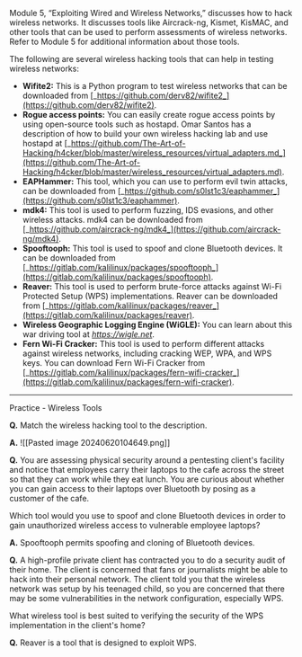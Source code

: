 Module 5, “Exploiting Wired and Wireless Networks,” discusses how to hack wireless networks. It discusses tools like Aircrack-ng, Kismet, KisMAC, and other tools that can be used to perform assessments of wireless networks. Refer to Module 5 for additional information about those tools.

The following are several wireless hacking tools that can help in testing wireless networks:

- **Wifite2:** This is a Python program to test wireless networks that can be downloaded from [_https://github.com/derv82/wifite2_](https://github.com/derv82/wifite2).
- **Rogue access points:** You can easily create rogue access points by using open-source tools such as hostapd. Omar Santos has a description of how to build your own wireless hacking lab and use hostapd at [_https://github.com/The-Art-of-Hacking/h4cker/blob/master/wireless_resources/virtual_adapters.md_](https://github.com/The-Art-of-Hacking/h4cker/blob/master/wireless_resources/virtual_adapters.md).
- **EAPHammer:** This tool, which you can use to perform evil twin attacks, can be downloaded from [_https://github.com/s0lst1c3/eaphammer_](https://github.com/s0lst1c3/eaphammer).
- **mdk4:** This tool is used to perform fuzzing, IDS evasions, and other wireless attacks. mdk4 can be downloaded from [_https://github.com/aircrack-ng/mdk4_](https://github.com/aircrack-ng/mdk4).
- **Spooftooph:** This tool is used to spoof and clone Bluetooth devices. It can be downloaded from [_https://gitlab.com/kalilinux/packages/spooftooph_](https://gitlab.com/kalilinux/packages/spooftooph).
- **Reaver:** This tool is used to perform brute-force attacks against Wi-Fi Protected Setup (WPS) implementations. Reaver can be downloaded from [_https://gitlab.com/kalilinux/packages/reaver_](https://gitlab.com/kalilinux/packages/reaver).
- **Wireless Geographic Logging Engine (WiGLE):** You can learn about this war driving tool at [_https://wigle.net_](https://wigle.net).
- **Fern Wi-Fi Cracker:** This tool is used to perform different attacks against wireless networks, including cracking WEP, WPA, and WPS keys. You can download Fern Wi-Fi Cracker from [_https://gitlab.com/kalilinux/packages/fern-wifi-cracker_](https://gitlab.com/kalilinux/packages/fern-wifi-cracker).

---

Practice - Wireless Tools

**Q.** Match the wireless hacking tool to the description.

**A.** 
![[Pasted image 20240620104649.png]]

**Q.** You are assessing physical security around a pentesting client's facility and notice that employees carry their laptops to the cafe across the street so that they can work while they eat lunch. You are curious about whether you can gain access to their laptops over Bluetooth by posing as a customer of the cafe.

Which tool would you use to spoof and clone Bluetooth devices in order to gain unauthorized wireless access to vulnerable employee laptops?

**A.** Spooftooph permits spoofing and cloning of Bluetooth devices.

**Q.** A high-profile private client has contracted you to do a security audit of their home. The client is concerned that fans or journalists might be able to hack into their personal network. The client told you that the wireless network was setup by his teenaged child, so you are concerned that there may be some vulnerabilities in the network configuration, especially WPS.

What wireless tool is best suited to verifying the security of the WPS implementation in the client's home?

**Q.** Reaver is a tool that is designed to exploit WPS.



